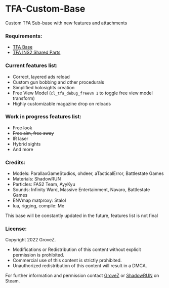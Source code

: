 # TFA-Custom-Base
Custom TFA Sub-base with new features and attachments

### Requirements:
- [TFA Base](https://steamcommunity.com/sharedfiles/filedetails/?id=2840031720 "Click me")
- [TFA INS2 Shared Parts](https://steamcommunity.com/sharedfiles/filedetails/?id=2840032487 "Click me")

### Current features list:
- Correct, layered ads reload
- Custom gun bobbing and other procedurals
- Simplified holosights creation
- Free View Model (`cl_tfa_debug_freevm 1` to toggle free view model transform)
- Highly customizable magazine drop on reloads

### Work in progress features list:
- ~~Free look~~
- ~~Free aim, free sway~~
- IR laser
- Hybrid sights
- And more

### Credits:
- Models: ParallaxGameStudios, ohdeer, aTacticalError, Battlestate Games
- Materials: ShadowRUN
- Particles: FAS2 Team, AyyKyu
- Sounds: Infinity Ward, Massive Entertainment, Navaro, Battlestate Games
- ENVmap matproxy: Stalol
- lua, rigging, compile: Me

This base will be constantly updated in the future, features list is not final


### License:
Copyright 2022 GroveZ.
- Modifications or Redistribution of this content without explicit permission is prohibited.
- Commercial use of this content is strictly prohibited.
- Unauthorized redistribution of this content will result in a DMCA.

For further information and permission contact [GroveZ](https://steamcommunity.com/id/GrvZ) or [ShadowRUN](https://steamcommunity.com/id/RshaUdowN) on Steam.
